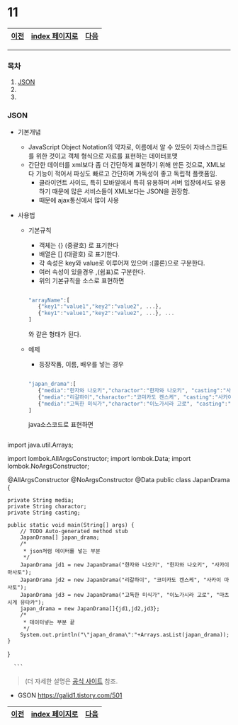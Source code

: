 # 11

[이전](./10.md)|[index 페이지로](./00index.md) |[다음](./12.md)
---|---|---
<hr>

### 목차
1. [JSON](#JSON)
1.
1.

### JSON

- 기본개념

   + JavaScript Object Notation의 약자로, 이름에서 알 수 있듯이 자바스크립트를 위한 것이고 객체 형식으로 자료를 표현하는 데이터포맷
   + 간단한 데이터를 xml보다 좀 더 간단하게 표현하기 위해 만든 것으로, XML보다 기능이 적어서 파싱도 빠르고 간단하며 가독성이 좋고 독립적 플랫폼임.
     * 클라이언트 사이드, 특히 모바일에서 특히 유용하며 서버 입장에서도 유용하기 때문에 많은 서비스들이 XML보다는 JSON을 권장함.
     * 때문에 ajax통신에서 많이 사용
  
- 사용법    
   
   + 기본규칙
      
      * 객체는 {} (중괄호) 로 표기한다
      * 배열은 [] (대괄호) 로 표기한다.
      * 각 속성은 key와 value로 이루어져 있으며 :(콜론)으로 구분한다.
      * 여러 속성이 있을경우 ,(쉼표)로 구분한다.
      * 위의 기본규칙을 소스로 표현하면 
      
      ```js
      
      "arrayName":[
         {"key1":"value1","key2":"value2", ...},
         {"key1":"value1","key2":"value2", ...}, ...       
      ]
      
      ```
      와 같은 형태가 된다.
      
   + 예제
      
      + 등장작품, 이름, 배우를 넣는 경우
      
      
      ```js
      
      "japan_drama":[
         {"media":"한자와 나오키","charactor":"한자와 나오키", "casting":"사카이 마사토"},
         {"media":"리갈하이","charactor":"코미카도 켄스케", "casting":"사카이 마사토"},
         {"media":"고독한 미식가","charactor":"이노가시라 고로", "casting":"마츠시게 유타카"}
      ]
      
      ```
      
      java소스코드로 표현하면
      
      ```java
      
import java.util.Arrays;

import lombok.AllArgsConstructor;
import lombok.Data;
import lombok.NoArgsConstructor;

@AllArgsConstructor
@NoArgsConstructor
@Data
public class JapanDrama {

	private String media;
	private String charactor;
	private String casting;
	
	public static void main(String[] args) {
		// TODO Auto-generated method stub
		JapanDrama[] japan_drama;
		/*
		 * json처럼 데이터를 넣는 부분
		 */
		JapanDrama jd1 = new JapanDrama("한자와 나오키", "한자와 나오키", "사카이 마사토");
		JapanDrama jd2 = new JapanDrama("리갈하이", "코미카도 켄스케", "사카이 마사토");
		JapanDrama jd3 = new JapanDrama("고독한 미식가", "이노가시라 고로", "마츠시게 유타카");
		japan_drama = new JapanDrama[]{jd1,jd2,jd3};
		/*
		 * 데이터넣는 부분 끝
		 */
		System.out.println("\"japan_drama\":"+Arrays.asList(japan_drama));
	}

}

      ```
      
      
>(더 자세한 설명은 [공식 사이트](http://json.org/json-ko.html) 참조.

- GSON 
  <https://galid1.tistory.com/501>
  
[이전](./10.md)|[index 페이지로](./00index.md) |[다음](./12.md)
---|---|---
